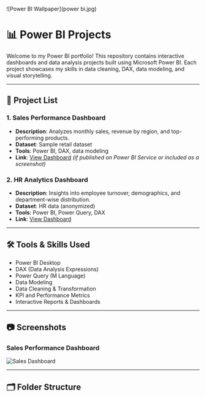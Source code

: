 ![Power BI Wallpaper](power bi.jpg)

# 📊 Power BI Projects

Welcome to my Power BI portfolio! This repository contains interactive dashboards and data analysis projects built using Microsoft Power BI. Each project showcases my skills in data cleaning, DAX, data modeling, and visual storytelling.

---

## 📁 Project List

### 1. **Sales Performance Dashboard**
- **Description**: Analyzes monthly sales, revenue by region, and top-performing products.
- **Dataset**: Sample retail dataset
- **Tools**: Power BI, DAX, data modeling
- **Link**: [View Dashboard](#) *(if published on Power BI Service or included as a screenshot)*

### 2. **HR Analytics Dashboard**
- **Description**: Insights into employee turnover, demographics, and department-wise distribution.
- **Dataset**: HR data (anonymized)
- **Tools**: Power BI, Power Query, DAX
- **Link**: [View Dashboard](#)

---

## 🛠️ Tools & Skills Used

- Power BI Desktop
- DAX (Data Analysis Expressions)
- Power Query (M Language)
- Data Modeling
- Data Cleaning & Transformation
- KPI and Performance Metrics
- Interactive Reports & Dashboards

---

## 📷 Screenshots

### Sales Performance Dashboard

![Sales Dashboard](images/sales_dashboard.png)

---

## 🗂️ Folder Structure

